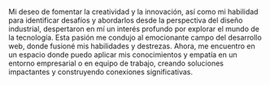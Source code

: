 Mi deseo de fomentar la creatividad y la innovación, así como mi habilidad para identificar desafíos y abordarlos desde la perspectiva del diseño industrial, despertaron en mí un interés profundo por explorar el mundo de la tecnología. Esta pasión me condujo al emocionante campo del desarrollo web, donde fusioné mis habilidades y destrezas. Ahora, me encuentro en un espacio donde puedo aplicar mis conocimientos y empatía en un entorno empresarial o en equipo de trabajo, creando soluciones impactantes y construyendo conexiones significativas.

